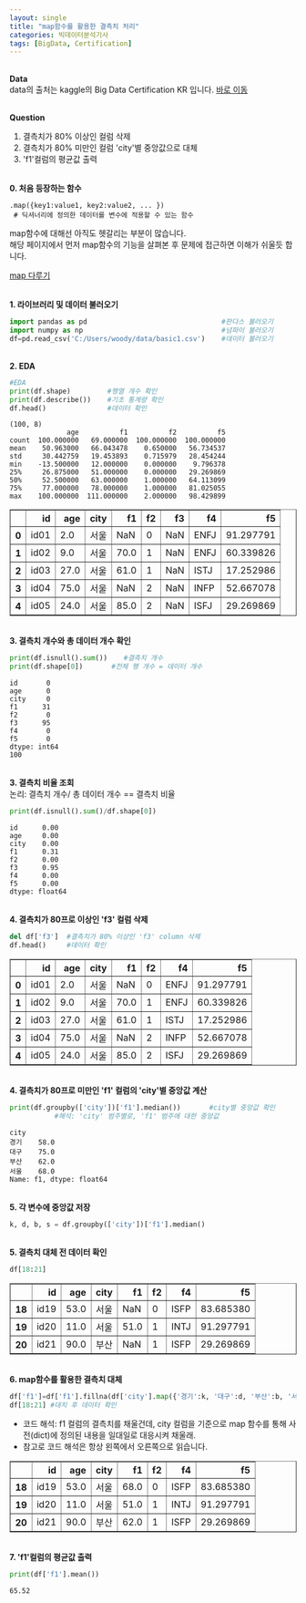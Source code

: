 ```yaml
---
layout: single
title: "map함수를 활용한 결측치 처리"
categories: 빅데이터분석기사
tags: [BigData, Certification]
---
```


<br/>**Data**<br/>
data의 출처는 kaggle의 Big Data Certification KR 입니다.
[바로 이동](https://www.kaggle.com/code/agileteam/py-t1-3-map-expected-questions/notebook)

<br/>**Question**<br/>

1. 결측치가 80% 이상인 컬럼 삭제
2. 결측치가 80% 미만인 컬럼 'city'별 중앙값으로 대체
3. 'f1'컬럼의 평균값 출력

<br/>**0. 처음 등장하는 함수**<br/>

    .map({key1:value1, key2:value2, ... })   
     # 딕셔너리에 정의한 데이터를 변수에 적용할 수 있는 함수
     
map함수에 대해선 아직도 헷갈리는 부분이 많습니다.<br/>
해당 페이지에서 먼저 map함수의 기능을 살펴본 후 문제에 접근하면 이해가 쉬울듯 합니다.

[map 다루기](https://www.dacon.io/codeshare/586)

<br/>**1. 라이브러리 및 데이터 불러오기**<br/>

```python
import pandas as pd                                 #판다스 불러오기
import numpy as np                                  #넘파이 불러오기
df=pd.read_csv('C:/Users/woody/data/basic1.csv')    #데이터 불러오기
```

<br/>**2. EDA**<br/>

```python
#EDA
print(df.shape)         #행열 개수 확인
print(df.describe())    #기초 통계량 확인
df.head()               #데이터 확인
```

    (100, 8)
                  age          f1          f2          f5
    count  100.000000   69.000000  100.000000  100.000000
    mean    50.963000   66.043478    0.650000   56.734537
    std     30.442759   19.453893    0.715979   28.454244
    min    -13.500000   12.000000    0.000000    9.796378
    25%     26.875000   51.000000    0.000000   29.269869
    50%     52.500000   63.000000    1.000000   64.113099
    75%     77.000000   78.000000    1.000000   81.025055
    max    100.000000  111.000000    2.000000   98.429899
    




</style>
<table border="1" class="dataframe">
  <thead>
    <tr style="text-align: right;">
      <th></th>
      <th>id</th>
      <th>age</th>
      <th>city</th>
      <th>f1</th>
      <th>f2</th>
      <th>f3</th>
      <th>f4</th>
      <th>f5</th>
    </tr>
  </thead>
  <tbody>
    <tr>
      <th>0</th>
      <td>id01</td>
      <td>2.0</td>
      <td>서울</td>
      <td>NaN</td>
      <td>0</td>
      <td>NaN</td>
      <td>ENFJ</td>
      <td>91.297791</td>
    </tr>
    <tr>
      <th>1</th>
      <td>id02</td>
      <td>9.0</td>
      <td>서울</td>
      <td>70.0</td>
      <td>1</td>
      <td>NaN</td>
      <td>ENFJ</td>
      <td>60.339826</td>
    </tr>
    <tr>
      <th>2</th>
      <td>id03</td>
      <td>27.0</td>
      <td>서울</td>
      <td>61.0</td>
      <td>1</td>
      <td>NaN</td>
      <td>ISTJ</td>
      <td>17.252986</td>
    </tr>
    <tr>
      <th>3</th>
      <td>id04</td>
      <td>75.0</td>
      <td>서울</td>
      <td>NaN</td>
      <td>2</td>
      <td>NaN</td>
      <td>INFP</td>
      <td>52.667078</td>
    </tr>
    <tr>
      <th>4</th>
      <td>id05</td>
      <td>24.0</td>
      <td>서울</td>
      <td>85.0</td>
      <td>2</td>
      <td>NaN</td>
      <td>ISFJ</td>
      <td>29.269869</td>
    </tr>
  </tbody>
</table>
</div>


<br/>**3. 결측치 개수와 총 데이터 개수 확인**<br/>

```python
print(df.isnull().sum())    #결측치 개수 
print(df.shape[0])       #전체 행 개수 = 데이터 개수
```

    id       0
    age      0
    city     0
    f1      31
    f2       0
    f3      95
    f4       0
    f5       0
    dtype: int64
    100
    
<br/>**3. 결측치 비율 조회**<br/>
논리: 결측치 개수/ 총 데이터 개수 == 결측치 비율

```python
print(df.isnull().sum()/df.shape[0])  
```

    id      0.00
    age     0.00
    city    0.00
    f1      0.31
    f2      0.00
    f3      0.95
    f4      0.00
    f5      0.00
    dtype: float64
    
<br/>**4. 결측치가 80프로 이상인 'f3' 컬럼 삭제**<br/>

```python
del df['f3']  #결측치가 80% 이상인 'f3' column 삭제
df.head()     #데이터 확인
```



</style>
<table border="1" class="dataframe">
  <thead>
    <tr style="text-align: right;">
      <th></th>
      <th>id</th>
      <th>age</th>
      <th>city</th>
      <th>f1</th>
      <th>f2</th>
      <th>f4</th>
      <th>f5</th>
    </tr>
  </thead>
  <tbody>
    <tr>
      <th>0</th>
      <td>id01</td>
      <td>2.0</td>
      <td>서울</td>
      <td>NaN</td>
      <td>0</td>
      <td>ENFJ</td>
      <td>91.297791</td>
    </tr>
    <tr>
      <th>1</th>
      <td>id02</td>
      <td>9.0</td>
      <td>서울</td>
      <td>70.0</td>
      <td>1</td>
      <td>ENFJ</td>
      <td>60.339826</td>
    </tr>
    <tr>
      <th>2</th>
      <td>id03</td>
      <td>27.0</td>
      <td>서울</td>
      <td>61.0</td>
      <td>1</td>
      <td>ISTJ</td>
      <td>17.252986</td>
    </tr>
    <tr>
      <th>3</th>
      <td>id04</td>
      <td>75.0</td>
      <td>서울</td>
      <td>NaN</td>
      <td>2</td>
      <td>INFP</td>
      <td>52.667078</td>
    </tr>
    <tr>
      <th>4</th>
      <td>id05</td>
      <td>24.0</td>
      <td>서울</td>
      <td>85.0</td>
      <td>2</td>
      <td>ISFJ</td>
      <td>29.269869</td>
    </tr>
  </tbody>
</table>
</div>


<br/>**4. 결측치가 80프로 미만인 'f1' 컬럼의 'city'별 중앙값 계산**<br/>

```python
print(df.groupby(['city'])['f1'].median())       #city별 중앙값 확인
           #해석: 'city' 범주별로, 'f1' 범주에 대한 중앙값
```

    city
    경기    58.0
    대구    75.0
    부산    62.0
    서울    68.0
    Name: f1, dtype: float64
    
<br/>**5. 각 변수에 중앙값 저장**<br/>

```python
k, d, b, s = df.groupby(['city'])['f1'].median()
```

<br/>**5. 결측치 대체 전 데이터 확인**<br/>

```python
df[18:21]
```


</style>
<table border="1" class="dataframe">
  <thead>
    <tr style="text-align: right;">
      <th></th>
      <th>id</th>
      <th>age</th>
      <th>city</th>
      <th>f1</th>
      <th>f2</th>
      <th>f4</th>
      <th>f5</th>
    </tr>
  </thead>
  <tbody>
    <tr>
      <th>18</th>
      <td>id19</td>
      <td>53.0</td>
      <td>서울</td>
      <td>NaN</td>
      <td>0</td>
      <td>ISFP</td>
      <td>83.685380</td>
    </tr>
    <tr>
      <th>19</th>
      <td>id20</td>
      <td>11.0</td>
      <td>서울</td>
      <td>51.0</td>
      <td>1</td>
      <td>INTJ</td>
      <td>91.297791</td>
    </tr>
    <tr>
      <th>20</th>
      <td>id21</td>
      <td>90.0</td>
      <td>부산</td>
      <td>NaN</td>
      <td>1</td>
      <td>ISFP</td>
      <td>29.269869</td>
    </tr>
  </tbody>
</table>
</div>



<br/>**6. map함수를 활용한 결측치 대체**<br/>

```python
df['f1']=df['f1'].fillna(df['city'].map({'경기':k, '대구':d, '부산':b, '서울': s}))
df[18:21] #대치 후 데이터 확인
```
+ 코드 해석: f1 컬럼의 결측치를 채울건데, city 컬럼을 기준으로 map 함수를 통해 사전(dict)에 정의된 내용을 일대일로 대응시켜 채울래.
+ 참고로 코드 해석은 항상 왼쪽에서 오른쪽으로 읽습니다.


</style>
<table border="1" class="dataframe">
  <thead>
    <tr style="text-align: right;">
      <th></th>
      <th>id</th>
      <th>age</th>
      <th>city</th>
      <th>f1</th>
      <th>f2</th>
      <th>f4</th>
      <th>f5</th>
    </tr>
  </thead>
  <tbody>
    <tr>
      <th>18</th>
      <td>id19</td>
      <td>53.0</td>
      <td>서울</td>
      <td>68.0</td>
      <td>0</td>
      <td>ISFP</td>
      <td>83.685380</td>
    </tr>
    <tr>
      <th>19</th>
      <td>id20</td>
      <td>11.0</td>
      <td>서울</td>
      <td>51.0</td>
      <td>1</td>
      <td>INTJ</td>
      <td>91.297791</td>
    </tr>
    <tr>
      <th>20</th>
      <td>id21</td>
      <td>90.0</td>
      <td>부산</td>
      <td>62.0</td>
      <td>1</td>
      <td>ISFP</td>
      <td>29.269869</td>
    </tr>
  </tbody>
</table>
</div>


<br/>**7. 'f1'컬럼의 평균값 출력**<br/>

```python
print(df['f1'].mean())
```

    65.52
    
